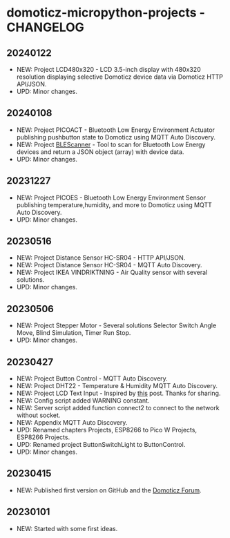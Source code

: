 # domoticz-micropython-projects - CHANGELOG

## 20240122
* NEW: Project LCD480x320 - LCD 3.5-inch display with 480x320 resolution displaying selective Domoticz device data via Domoticz HTTP API/JSON.
* UPD: Minor changes.

## 20240108
* NEW: Project PICOACT - Bluetooth Low Energy Environment Actuator publishing pushbutton state to Domoticz using MQTT Auto Discovery.
* NEW: Project [BLEScanner](https://github.com/rwbl/blescanner) - Tool to scan for Bluetooth Low Energy devices and return a JSON object (array) with device data. 
* UPD: Minor changes.

## 20231227
* NEW: Project PICOES - Bluetooth Low Energy Environment Sensor publishing temperature,humidity, and more to Domoticz using MQTT Auto Discovery.
* UPD: Minor changes.

## 20230516
* NEW: Project Distance Sensor HC-SR04 - HTTP API/JSON.
* NEW: Project Distance Sensor HC-SR04 - MQTT Auto Discovery.
* NEW: Project IKEA VINDRIKTNING - Air Quality sensor with several solutions.
* UPD: Minor changes.

## 20230506
* NEW: Project Stepper Motor - Several solutions Selector Switch Angle Move, Blind Simulation, Timer Run Stop.
* UPD: Minor changes.

## 20230427
* NEW: Project Button Control - MQTT Auto Discovery.
* NEW: Project DHT22 - Temperature & Humidity MQTT Auto Discovery.
* NEW: Project LCD Text Input - Inspired by [this](https://www.domoticz.com/forum/viewtopic.php?p=293175#p293175) post. Thanks for sharing.
* NEW: Config script added WARNING constant.
* NEW: Server script added function connect2 to connect to the network without socket.
* NEW: Appendix MQTT Auto Discovery.
* UPD: Renamed chapters Projects, ESP8266 to Pico W Projects, ESP8266 Projects.
* UPD: Renamed project ButtonSwitchLight to ButtonControl.
* UPD: Minor changes.

## 20230415
* NEW: Published first version on GitHub and the [Domoticz Forum](https://www.domoticz.com/forum/viewtopic.php?f=38&t=40244).

## 20230101
* NEW: Started with some first ideas.
